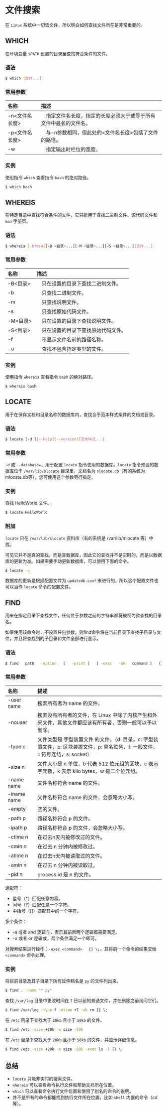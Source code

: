# 文件搜索
在 `Linux` 系统中一切皆文件，所以明白如何查找文件所在是非常重要的。

## WHICH
在环境变量 `$PATH` 设置的目录里查找符合条件的文件。

### 语法

```bash
$ which [文件...]
```

### 常用参数

| 名称 | 描述 |
| :-- | :-- |
| -n<文件名长度> |　指定文件名长度，指定的长度必须大于或等于所有文件中最长的文件名。 |
| -p<文件名长度> |　与-n参数相同，但此处的<文件名长度>包括了文件的路径。 |
| -w |　指定输出时栏位的宽度。 |

### 实例
使用指令 `which` 查看指令 `bash` 的绝对路径。

```bash
$ which bash
```

## WHEREIS
在特定目录中查找符合条件的文件，它只能用于查找二进制文件、源代码文件和 `man` 手册页。

### 语法

```bash
$ whereis [-bfmsu][-B <目录>...][-M <目录>...][-S <目录>...][文件...]
```

### 常用参数

| 名称 | 描述 |
| :-- | :-- |
| -B<目录> |　只在设置的目录下查找二进制文件。 |
| -b |　只查找二进制文件。 |
| -m |　只查找说明文件。 |
| -s |　只查找原始代码文件。 |
| -M<目录> |　只在设置的目录下查找说明文件。 |
| -S<目录> |　只在设置的目录下查找原始代码文件。 |
| -f |　不显示文件名前的路径名称。 |
| -u |　查找不包含指定类型的文件。 |

### 实例
使用指令 `whereis` 查看指令 `bash` 的绝对路径。

```bash
$ whereis bash
```

## LOCATE
用于在保存文档和目录名称的数据库内，查找合乎范本样式条件的文档或目录。

### 语法

```bash
$ locate [-d ][--help][--version][范本样式...]
```

### 常用参数
`-d` 或 `--database=`，用于配置 `locate` 指令使用的数据库。`locate` 指令预设的数据库位于 `/var/lib/slocate` 目录里，文档名为 `slocate.db`（有的系统为 mlocate.db等），您可使用这个参数另行指定。

### 实例
查找 HelloWorld 文件。

```bash
$ locate HelloWorld
```

### 附加
`locate` 只在 `/var/lib/slocate` 资料库（有的系统是 /var/lib/mlocate 等）中找。

可见它并不是真的查找，而是查数据库，因此它的查找并不是实时的，而是以数据库的更新为准。如果需要手动更新数据库，可以使用下面的命令。

 ```bash
 $ locate -u 
 ```

数据库的更新是根据配置文件为 `updatedb.conf` 来进行的，所以这个配置文件也可以当作 `locate` 命令的配置文件。

## FIND
用来在指定目录下查找文件，任何位于参数之前的字符串都将被视为欲查找的目录名。

如果使用该命令时，不设置任何参数，则find命令将在当前目录下查找子目录与文件。并且将查找到的子目录和文件全部进行显示。

### 语法

```bash
$ find   path   -option   [   -print ]   [ -exec   -ok   command ]   {} \;
```

### 常用参数
| 名称 | 描述 |
| :-- | :-- |
| -user　name　| 搜索所有者为 name 的文件。 |
| -nouser | 搜索没有所有者的文件，在 Linux 中除了内核产生和外来文件，其他文件都应该有所有者，否则一般可以予以删除。 |
| -type c | 文件类型是 字型装置文件 的文件。（d: 目录，c: 字型装置文件，b: 区块装置文件，p: 具名贮列，f: 一般文件，l: 符号连结，s: socket） |
| -size n | 文件大小是 n 单位，b 代表 512 位元组的区块，c 表示字元数，k 表示 kilo bytes，w 是二个位元组。 |
| -name name | 文件名称符合 name 的文件。 |
| -iname name | 文件名称符合 name 的文件，会忽略大小写。 |
|-empty | 空的文件。 |
| -path p | 路径名称符合 p 的文件。 |
| -ipath p | 路径名称符合 p 的文件，会忽略大小写。 |
| -ctime n | 在过去n天内被修改过的文件。 |
| -cmin n | 在过去 n 分钟内被修改过。 |
| -atime n | 在过去n天内被读取过的文件。 |
| -amin n | 在过去 n 分钟内被读取过。 |
| -pid n | process id 是 n 的文件。 |

通配符：
 * 星号（*）匹配任意内容。
 * 问号（?）匹配任意一个字符。
 * 中括号（[]）匹配其中的一个字符。

多个条件：
 * -a 或者 and 逻辑与，表示其前后两个逻辑都需要满足。
 * -o 或者 or 逻辑或，两个条件满足一个即可。

对搜索结果进行操作：`-exec <command>   {} \;`，其将前一个命令的结果交给 `<command>` 命令处理。

### 实例
将目前目录及其子目录下所有延伸档名是 `py` 的文件列出来。

```bash
$ find . -name "*.py"
```

查找 `/var/log` 目录中更改时间在 `7` 日以前的普通文件，并在删除之前询问它们。

```bash
$ find /var/log -type f -mtime +7 -ok rm {} \;
```

在 `/etc` 目录下查找大于 `20kb` 且小于 `50kb` 的文件。

```bash
$ find /etc -size +20k -a size -50k
```

在 `/etc` 目录下查找大于 `20kb` 且小于 `50kb` 的文件，并显示详细信息。

```bash
$ find /etc -size +20k -a size -50k -exec ls -l {} \;
```

## 总结
 * `locate` 只能非实时的搜索文件。
 * `whereis` 可以查看命令执行文件和帮助文档所在位置。
 * `which` 可以查看命令执行文件位置和使用了别名的命令的说明。
 * 并不是所有的命令都能找到执行文件所在位置，比如 `shell` 内置的命令（cd 等）。